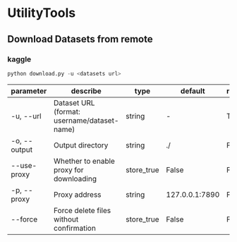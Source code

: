 # UtilityTools
## Download Datasets from remote
### kaggle
```python
python download.py -u <datasets url>
```


| parameter | 	describe               | 	type	     | default | 	required |
|-----------|-------------------------|------------|---------|-----------|
| -u, --url | 	 Dataset URL (format: username/dataset-name)	 | 	string	   | -	| True      |
|-o, --output|	Output directory	| string     |	./| 	False    |
|--use-proxy	|Whether to enable proxy for downloading		| store_true |	False	| False         |
|-p, --proxy	|Proxy address	| string	    |127.0.0.1:7890| 	False|
|--force	|Force delete files without confirmation| 	store_true   |	False	| False         |
